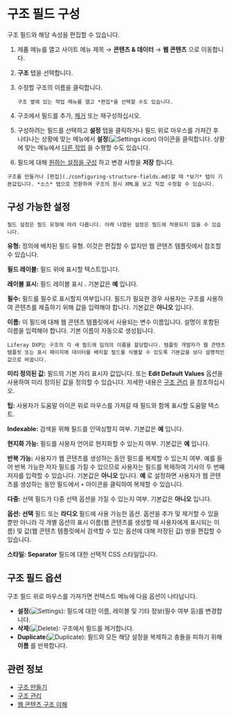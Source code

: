 # 구조 필드 구성

구조 필드와 해당 속성을 편집할 수 있습니다.

1. 제품 메뉴를 열고 사이트 메뉴 제목 &rarr; **콘텐츠 & 데이터** &rarr; **웹 콘텐츠** 으로 이동합니다.
1. **구조** 탭을 선택합니다.
1. 수정할 구조의 이름을 클릭합니다.

    ```{tip}
    구조 옆에 있는 작업 메뉴를 열고 *편집*을 선택할 수도 있습니다.
    ```

1. 구조에서 필드를 추가, [제거](#structure-field-options) 또는 재구성하십시오.
1. 구성하려는 필드를 선택하고 **설정** 탭을 클릭하거나 필드 위로 마우스를 가져간 후 나타나는 상황에 맞는 메뉴에서 **설정**(![Settings icon](../../../images/icon-control-menu-gear.png)) 아이콘을 클릭합니다. 상황에 맞는 메뉴에서 [다른 작업](#structure-field-options) 을 수행할 수도 있습니다.
1. 필드에 대해 [원하는 설정을 구성](#configurable-settings) 하고 변경 사항을 **저장** 합니다.

```{tip}
구조를 만들거나 [편집](./configuring-structure-fields.md)할 때 *보기* 탭이 기본값입니다. *소스* 탭으로 전환하여 구조의 원시 XML을 보고 직접 수정할 수 있습니다.
```

## 구성 가능한 설정

```{note}
필드 설정은 필드 유형에 따라 다릅니다. 아래 나열된 설정은 필드에 적용되지 않을 수 있습니다.
```

**유형:** 정의에 배치된 필드 유형. 이것은 편집할 수 없지만 웹 콘텐츠 템플릿에서 참조할 수 있습니다.

**필드 레이블:** 필드 위에 표시할 텍스트입니다.

**레이블 표시:** 필드 레이블 표시 **.** 기본값은 **예** 입니다.

**필수:** 필드를 필수로 표시할지 여부입니다. 필드가 필요한 경우 사용자는 구조를 사용하여 콘텐츠를 제출하기 위해 값을 입력해야 합니다. 기본값은 **아니오** 입니다.

**이름:** 이 필드에 대해 웹 콘텐츠 템플릿에서 사용되는 변수 이름입니다. 설명이 포함된 이름을 입력해야 합니다. 기본 이름이 자동으로 생성됩니다.

```{tip}
Liferay DXP는 구조의 각 새 필드에 임의의 이름을 할당합니다. 템플릿 개발자가 웹 콘텐츠 템플릿 또는 표시 페이지에 데이터를 배치할 필드를 식별할 수 있도록 기본값을 보다 설명적인 값으로 바꿉니다.
```

**미리 정의된 값:** 필드의 기본 자리 표시자 값입니다. 또는 **Edit Default Values** 옵션을 사용하여 미리 정의된 값을 정의할 수 있습니다. 자세한 내용은 [구조 관리](./managing-structures.md#edit-default-values) 을 참조하십시오.

**팁:** 사용자가 도움말 아이콘 위로 마우스를 가져갈 때 필드와 함께 표시할 도움말 텍스트.

**Indexable:** 검색을 위해 필드를 인덱싱할지 여부. 기본값은 **예** 입니다.

**현지화 가능:** 필드를 사용자 언어로 현지화할 수 있는지 여부. 기본값은 **예** 입니다.

**반복 가능:** 사용자가 웹 콘텐츠를 생성하는 동안 필드를 복제할 수 있는지 여부. 예를 들어 반복 가능한 저자 필드를 가질 수 있으므로 사용자는 필드를 복제하여 기사의 두 번째 저자를 입력할 수 있습니다. 기본값은 **아니오** 입니다. **예** 로 설정하면 사용자가 웹 콘텐츠를 생성하는 동안 필드에서 `+` 아이콘을 클릭하여 복제할 수 있습니다.

**다중:** 선택 필드가 다중 선택 옵션을 가질 수 있는지 여부. 기본값은 **아니오** 입니다.

**옵션:** **선택** 필드 또는 **라디오** 필드에 사용 가능한 옵션. 옵션을 추가 및 제거할 수 있을 뿐만 아니라 각 개별 옵션의 표시 이름(웹 콘텐츠를 생성할 때 사용자에게 표시되는 이름) 및 값(웹 콘텐츠 템플릿에서 검색할 수 있는 옵션에 대해 저장된 값) 쌍을 편집할 수 있습니다.

**스타일:** **Separator** 필드에 대한 선택적 CSS 스타일입니다.

## 구조 필드 옵션

구조 필드 위로 마우스를 가져가면 컨텍스트 메뉴에 다음 옵션이 나타납니다.

* **설정**(![Settings](../../../images/icon-settings.png)): 필드에 대한 이름, 레이블 및 기타 정보(필수 여부 등)를 변경합니다.
* **삭제**(![Delete](../../../images/icon-app-trash.png)): 구조에서 필드를 제거합니다.
* **Duplicate**(![Duplicate](../../../images/icon-duplicate.png)): 필드와 모든 해당 설정을 복제하고 충돌을 피하기 위해 **이름** 를 반복합니다.

## 관련 정보

* [구조 만들기](./creating-structures.md)
* [구조 관리](./managing-structures.md)
* [웹 콘텐츠 구조 이해](./understanding-web-content-structures.md)
